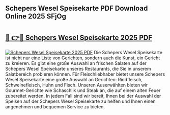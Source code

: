 ## Schepers Wesel Speisekarte PDF Download Online 2025 SFjOg

# <h2><a href="http://gc9l415.nevu.top/?p=Schepers+Wesel+Speisekarte">🔗 👉🔴 Schepers Wesel Speisekarte 2025 PDF</a></h2>

[![Schepers Wesel Speisekarte 2025 PDF](https://i.imgur.com/dBaPXMq.png)](http://gc9l415.nevu.top/?p=Schepers+Wesel+Speisekarte)
Die Schepers Wesel Speisekarte ist nicht nur eine Liste von Gerichten, sondern auch die Kunst, ein Gericht zu kreieren. Es gibt eine große Auswahl an frischen Salaten auf der Schepers Wesel Speisekarte unseres Restaurants, die Sie in unserem Salatbereich probieren können. Für Fleischliebhaber bietet unsere Schepers Wesel Speisekarte eine große Auswahl an Gerichten: Rindfleisch, Schweinefleisch, Huhn und Fisch. Unseren Auserwählten bieten wir Gourmet-Gerichte wie Schaschlik und Steak an, die auf einem alten Feuer zubereitet werden. In jedem Fall sind wir bereit, Ihnen bei der Auswahl der Speisen auf der Schepers Wesel Speisekarte zu helfen und Ihnen einen angenehmen und bequemen Service zu bieten.
